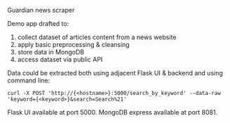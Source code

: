 Guardian news scraper

Demo app drafted to:
1. collect dataset of articles content from a news website
2. apply basic preprocessing & cleansing 
3. store data in MongoDB
4. access dataset via public API

Data could be extracted both using adjacent Flask UI & backend and using command line:
```
curl -X POST 'http://{<hostname>}:5000/search_by_keyword' --data-raw 'keyword={<keyword>}&search=Search%21'
```

Flask UI available at port 5000.
MongoDB express available at port 8081.